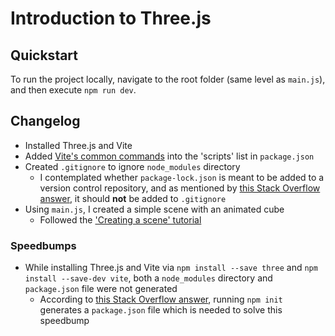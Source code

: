 # Introduction to Three.js

## Quickstart

To run the project locally, navigate to the root folder (same level as `main.js`), and then execute `npm run dev`.

## Changelog

- Installed Three.js and Vite
- Added [Vite's common commands](https://vitejs.dev/guide/#command-line-interface) into the 'scripts' list in `package.json`
- Created `.gitignore` to ignore `node_modules` directory
  - I contemplated whether `package-lock.json` is meant to be added to a version control repository, and as mentioned by [this Stack Overflow answer](https://stackoverflow.com/a/48524475), it should **not** be added to `.gitignore`
- Using `main.js`, I created a simple scene with an animated cube
  - Followed the ['Creating a scene' tutorial](https://threejs.org/docs/#manual/en/introduction/Creating-a-scene)

### Speedbumps

- While installing Three.js and Vite via `npm install --save three` and `npm install --save-dev vite`, both a `node_modules` directory and `package.json` file were not generated
  - According to [this Stack Overflow answer](https://stackoverflow.com/a/47642158), running `npm init` generates a `package.json` file which is needed to solve this speedbump
